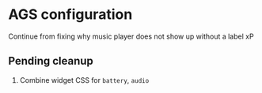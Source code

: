 # AGS configuration

Continue from fixing why music player does not show up without a label xP

## Pending cleanup

1. Combine widget CSS for `battery`, `audio`
